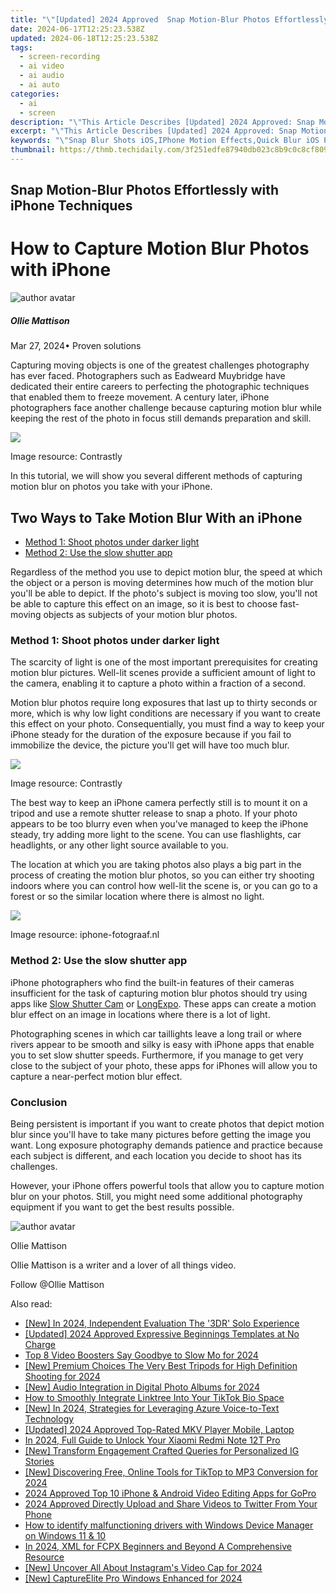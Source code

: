 ```yaml
---
title: "\"[Updated] 2024 Approved  Snap Motion-Blur Photos Effortlessly with iPhone Techniques\""
date: 2024-06-17T12:25:23.538Z
updated: 2024-06-18T12:25:23.538Z
tags: 
  - screen-recording
  - ai video
  - ai audio
  - ai auto
categories: 
  - ai
  - screen
description: "\"This Article Describes [Updated] 2024 Approved: Snap Motion-Blur Photos Effortlessly with iPhone Techniques\""
excerpt: "\"This Article Describes [Updated] 2024 Approved: Snap Motion-Blur Photos Effortlessly with iPhone Techniques\""
keywords: "\"Snap Blur Shots iOS,IPhone Motion Effects,Quick Blur iOS Photos,Snap Blur on iPhone,Effortless iPhone Blur,IOS Motion-Blur Techniques,IPhone Sharp & Blur\""
thumbnail: https://thmb.techidaily.com/3f251edfe87940db023c8b9c0c8cf809bbc15f1b02387807fe3914c9b67e4de7.jpg
---
```


## Snap Motion-Blur Photos Effortlessly with iPhone Techniques

# How to Capture Motion Blur Photos with iPhone

![author avatar](https://images.wondershare.com/filmora/article-images/ollie-mattison.jpg)

##### Ollie Mattison

 Mar 27, 2024• Proven solutions

Capturing moving objects is one of the greatest challenges photography has ever faced. Photographers such as Eadweard Muybridge have dedicated their entire careers to perfecting the photographic techniques that enabled them to freeze movement. A century later, iPhone photographers face another challenge because capturing motion blur while keeping the rest of the photo in focus still demands preparation and skill.

![](https://images.wondershare.com/filmora/article-images/take-motion-blur-photo-iphone.jpg)

Image resource: Contrastly

In this tutorial, we will show you several different methods of capturing motion blur on photos you take with your iPhone.

## Two Ways to Take Motion Blur With an iPhone

* [Method 1: Shoot photos under darker light](#part1)
* [Method 2: Use the slow shutter app](#part2)

Regardless of the method you use to depict motion blur, the speed at which the object or a person is moving determines how much of the motion blur you'll be able to depict. If the photo's subject is moving too slow, you'll not be able to capture this effect on an image, so it is best to choose fast-moving objects as subjects of your motion blur photos.

### Method 1: Shoot photos under darker light

The scarcity of light is one of the most important prerequisites for creating motion blur pictures. Well-lit scenes provide a sufficient amount of light to the camera, enabling it to capture a photo within a fraction of a second.

Motion blur photos require long exposures that last up to thirty seconds or more, which is why low light conditions are necessary if you want to create this effect on your photo. Consequentially, you must find a way to keep your iPhone steady for the duration of the exposure because if you fail to immobilize the device, the picture you'll get will have too much blur.

![](https://images.wondershare.com/filmora/article-images/motion-blur-effect-iphone.jpg)

Image resource: Contrastly

The best way to keep an iPhone camera perfectly still is to mount it on a tripod and use a remote shutter release to snap a photo. If your photo appears to be too blurry even when you've managed to keep the iPhone steady, try adding more light to the scene. You can use flashlights, car headlights, or any other light source available to you.

The location at which you are taking photos also plays a big part in the process of creating the motion blur photos, so you can either try shooting indoors where you can control how well-lit the scene is, or you can go to a forest or so the similar location where there is almost no light.

![](https://images.wondershare.com/filmora/article-images/capture-moving-objects.jpg)

Image resource: iphone-fotograaf.nl

### Method 2: Use the slow shutter app

iPhone photographers who find the built-in features of their cameras insufficient for the task of capturing motion blur photos should try using apps like [Slow Shutter Cam](https://itunes.apple.com/app/slow-shutter-cam/id357404131?mt=8) or [LongExpo](https://itunes.apple.com/app/longexpo-slow-shutter-and-long-exposure-camera/id594078421?mt=8). These apps can create a motion blur effect on an image in locations where there is a lot of light.

Photographing scenes in which car taillights leave a long trail or where rivers appear to be smooth and silky is easy with iPhone apps that enable you to set slow shutter speeds. Furthermore, if you manage to get very close to the subject of your photo, these apps for iPhones will allow you to capture a near-perfect motion blur effect.

### Conclusion

Being persistent is important if you want to create photos that depict motion blur since you'll have to take many pictures before getting the image you want. Long exposure photography demands patience and practice because each subject is different, and each location you decide to shoot has its challenges.

However, your iPhone offers powerful tools that allow you to capture motion blur on your photos. Still, you might need some additional photography equipment if you want to get the best results possible.

![author avatar](https://images.wondershare.com/filmora/article-images/ollie-mattison.jpg)

Ollie Mattison

Ollie Mattison is a writer and a lover of all things video.

Follow @Ollie Mattison


<ins class="adsbygoogle"
     style="display:block"
     data-ad-format="autorelaxed"
     data-ad-client="ca-pub-7571918770474297"
     data-ad-slot="1223367746"></ins>



<ins class="adsbygoogle"
     style="display:block"
     data-ad-client="ca-pub-7571918770474297"
     data-ad-slot="8358498916"
     data-ad-format="auto"
     data-full-width-responsive="true"></ins>


<span class="atpl-alsoreadstyle">Also read:</span>
<div><ul>
<li><a href="https://fox-cloud.techidaily.com/new-in-2024-independent-evaluation-the-3dr-solo-experience/"><u>[New] In 2024, Independent Evaluation  The '3DR' Solo Experience</u></a></li>
<li><a href="https://fox-cloud.techidaily.com/updated-2024-approved-expressive-beginnings-templates-at-no-charge/"><u>[Updated] 2024 Approved  Expressive Beginnings  Templates at No Charge</u></a></li>
<li><a href="https://fox-cloud.techidaily.com/top-8-video-boosters-say-goodbye-to-slow-mo-for-2024/"><u>Top 8 Video Boosters  Say Goodbye to Slow Mo for 2024</u></a></li>
<li><a href="https://fox-cloud.techidaily.com/new-premium-choices-the-very-best-tripods-for-high-definition-shooting-for-2024/"><u>[New] Premium Choices  The Very Best Tripods for High Definition Shooting for 2024</u></a></li>
<li><a href="https://fox-cloud.techidaily.com/new-audio-integration-in-digital-photo-albums-for-2024/"><u>[New] Audio Integration in Digital Photo Albums for 2024</u></a></li>
<li><a href="https://fox-cloud.techidaily.com/how-to-smoothly-integrate-linktree-into-your-tiktok-bio-space/"><u>How to Smoothly Integrate Linktree Into Your TikTok Bio Space</u></a></li>
<li><a href="https://fox-cloud.techidaily.com/new-in-2024-strategies-for-leveraging-azure-voice-to-text-technology/"><u>[New] In 2024, Strategies for Leveraging Azure Voice-to-Text Technology</u></a></li>
<li><a href="https://fox-cloud.techidaily.com/updated-2024-approved-top-rated-mkv-player-mobile-laptop/"><u>[Updated] 2024 Approved  Top-Rated MKV Player  Mobile, Laptop</u></a></li>
<li><a href="https://unlock-android.techidaily.com/in-2024-full-guide-to-unlock-your-xiaomi-redmi-note-12t-pro-by-drfone-android/"><u>In 2024, Full Guide to Unlock Your Xiaomi Redmi Note 12T Pro</u></a></li>
<li><a href="https://instagram-video-recordings.techidaily.com/new-transform-engagement-crafted-queries-for-personalized-ig-stories/"><u>[New] Transform Engagement  Crafted Queries for Personalized IG Stories</u></a></li>
<li><a href="https://tiktok-clips.techidaily.com/new-discovering-free-online-tools-for-tiktop-to-mp3-conversion-for-2024/"><u>[New] Discovering Free, Online Tools for TikTop to MP3 Conversion for 2024</u></a></li>
<li><a href="https://some-skills.techidaily.com/2024-approved-top-10-iphone-and-android-video-editing-apps-for-gopro/"><u>2024 Approved  Top 10 iPhone & Android Video Editing Apps for GoPro</u></a></li>
<li><a href="https://twitter-videos.techidaily.com/2024-approved-directly-upload-and-share-videos-to-twitter-from-your-phone/"><u>2024 Approved  Directly Upload and Share Videos to Twitter From Your Phone</u></a></li>
<li><a href="https://blog-min.techidaily.com/how-to-identify-malfunctioning-drivers-with-windows-device-manager-on-windows-11-and-10-by-drivereasy-guide/"><u>How to identify malfunctioning drivers with Windows Device Manager on Windows 11 & 10</u></a></li>
<li><a href="https://video-content-creator.techidaily.com/in-2024-xml-for-fcpx-beginners-and-beyond-a-comprehensive-resource/"><u>In 2024, XML for FCPX Beginners and Beyond A Comprehensive Resource</u></a></li>
<li><a href="https://instagram-videos.techidaily.com/new-uncover-all-about-instagrams-video-cap-for-2024/"><u>[New] Uncover All About Instagram's Video Cap for 2024</u></a></li>
<li><a href="https://screen-activity-recording.techidaily.com/new-captureelite-pro-windows-enhanced-for-2024/"><u>[New] CaptureElite Pro  Windows Enhanced for 2024</u></a></li>
</ul></div>
